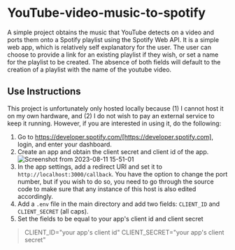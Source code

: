 # YouTube-video-music-to-spotify

A simple project obtains the music that YouTube detects on a video and ports them onto a Spotify playlist using the Spotify Web API. It is a simple web app, which is relatively self explanatory for the user. The user can choose to provide a link for an existing playlist if they wish, or set a name for the playlist to be created. The absence of both fields will default to the creation of a playlist with the name of the youtube video.

## Use Instructions

This project is unfortunately only hosted locally because (1) I cannot host it on my own hardware, and (2) I do not wish to pay an external service to keep it running. However, if you are interested in using it, do the following:

1. Go to https://developer.spotify.com/[https://developer.spotify.com], login, and enter your dashboard.
2. Create an app and obtain the client secret and client id of the app.
![Screenshot from 2023-08-11 15-51-01](https://github.com/notgian/YouTube-video-music-to-spotify/assets/85060753/39bebfa4-5ca8-4f34-9b38-7a75f76aae19)
3. In the app settings, add a redirect URI and set it to `http://localhost:3000/callback`. You have the option to change the port number, but if you wish to do so, you need to go through the source code to make sure that any instance of this host is also edited accordingly. 
4. Add a `.env` file in the main directory and add two fields: `CLIENT_ID` and `CLIENT_SECRET` (all caps).
5. Set the fields to be equal to your app's client id and client secret
> CLIENT_ID="your app's client id"
> CLIENT_SECRET="your app's client secret"

